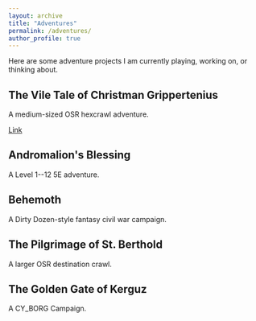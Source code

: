 ```yaml
---
layout: archive
title: "Adventures"
permalink: /adventures/
author_profile: true
---
```


Here are some adventure projects I am currently playing, working on, or thinking about.


## The Vile Tale of Christman Grippertenius
A medium-sized OSR hexcrawl adventure.

[Link](https://theophrastus-b0mbastus.github.io/christman/)

## Andromalion's Blessing

A Level 1--12 5E adventure.

## Behemoth
A Dirty Dozen-style fantasy civil war campaign.

## The Pilgrimage of St. Berthold
A larger OSR destination crawl.

## The Golden Gate of Kerguz
A CY_BORG Campaign.
